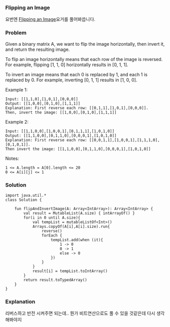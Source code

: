 ### Flipping an Image


요번엔 [Flipping an Image](https://leetcode.com/problems/flipping-an-image/)요거를 풀어봐씁니다.

### Problem

Given a binary matrix A, we want to flip the image horizontally, then invert it, and return the resulting image.

To flip an image horizontally means that each row of the image is reversed.  For example, flipping [1, 1, 0] horizontally results in [0, 1, 1].

To invert an image means that each 0 is replaced by 1, and each 1 is replaced by 0. For example, inverting [0, 1, 1] results in [1, 0, 0].

Example 1:

```
Input: [[1,1,0],[1,0,1],[0,0,0]]
Output: [[1,0,0],[0,1,0],[1,1,1]]
Explanation: First reverse each row: [[0,1,1],[1,0,1],[0,0,0]].
Then, invert the image: [[1,0,0],[0,1,0],[1,1,1]]
```

Example 2:

```
Input: [[1,1,0,0],[1,0,0,1],[0,1,1,1],[1,0,1,0]]
Output: [[1,1,0,0],[0,1,1,0],[0,0,0,1],[1,0,1,0]]
Explanation: First reverse each row: [[0,0,1,1],[1,0,0,1],[1,1,1,0],[0,1,0,1]].
Then invert the image: [[1,1,0,0],[0,1,1,0],[0,0,0,1],[1,0,1,0]]
```

Notes:

```
1 <= A.length = A[0].length <= 20
0 <= A[i][j] <= 1
```

### Solution

```
import java.util.*
class Solution {

    fun flipAndInvertImage(A: Array<IntArray>): Array<IntArray> {
        val result = MutableList(A.size) { intArrayOf() }
        for(i in 0 until A.size){
            val tempList = mutableListOf<Int>()
            Arrays.copyOf(A[i],A[i].size).run{
                reverse()
                forEach {
                    tempList.add(when (it){
                        1 -> 0
                        0 -> 1
                        else -> 0
                    })
                }
            }
            result[i] = tempList.toIntArray()
        }
        return result.toTypedArray()
    }
}
```

### Explanation

리버스하고 반전 시켜주면 되는데.. 뭔가 비트연산으로도 풀 수 있을 것같은데 다시 생각해봐야지